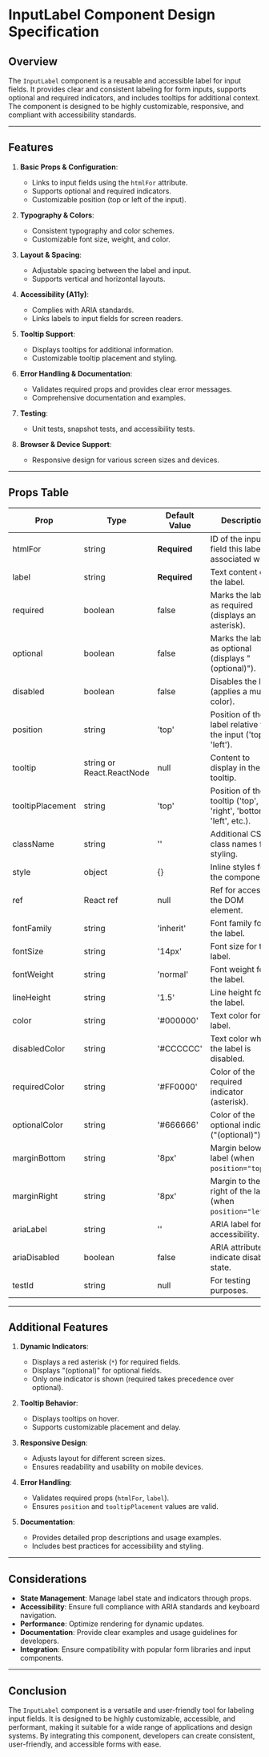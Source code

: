# InputLabel Component Design Specification

## Overview

The `InputLabel` component is a reusable and accessible label for input fields. It provides clear and consistent labeling for form inputs, supports optional and required indicators, and includes tooltips for additional context. The component is designed to be highly customizable, responsive, and compliant with accessibility standards.

---

## Features

1. **Basic Props & Configuration**:
   - Links to input fields using the `htmlFor` attribute.
   - Supports optional and required indicators.
   - Customizable position (top or left of the input).

2. **Typography & Colors**:
   - Consistent typography and color schemes.
   - Customizable font size, weight, and color.

3. **Layout & Spacing**:
   - Adjustable spacing between the label and input.
   - Supports vertical and horizontal layouts.

4. **Accessibility (A11y)**:
   - Complies with ARIA standards.
   - Links labels to input fields for screen readers.

5. **Tooltip Support**:
   - Displays tooltips for additional information.
   - Customizable tooltip placement and styling.

6. **Error Handling & Documentation**:
   - Validates required props and provides clear error messages.
   - Comprehensive documentation and examples.

7. **Testing**:
   - Unit tests, snapshot tests, and accessibility tests.

8. **Browser & Device Support**:
   - Responsive design for various screen sizes and devices.

---

## Props Table

| Prop                  | Type                  | Default Value | Description                                                                 |
|-----------------------|-----------------------|---------------|-----------------------------------------------------------------------------|
| htmlFor               | string                | **Required**  | ID of the input field this label is associated with.                        |
| label                 | string                | **Required**  | Text content of the label.                                                  |
| required              | boolean               | false         | Marks the label as required (displays an asterisk).                         |
| optional              | boolean               | false         | Marks the label as optional (displays "(optional)").                        |
| disabled              | boolean               | false         | Disables the label (applies a muted color).                                 |
| position              | string                | 'top'         | Position of the label relative to the input ('top', 'left').                |
| tooltip               | string or React.ReactNode | null      | Content to display in the tooltip.                                          |
| tooltipPlacement      | string                | 'top'         | Position of the tooltip ('top', 'right', 'bottom', 'left', etc.).           |
| className             | string                | ''            | Additional CSS class names for styling.                                     |
| style                 | object                | {}            | Inline styles for the component.                                           |
| ref                   | React ref             | null          | Ref for accessing the DOM element.                                          |
| fontFamily            | string                | 'inherit'     | Font family for the label.                                                  |
| fontSize              | string                | '14px'        | Font size for the label.                                                    |
| fontWeight            | string                | 'normal'      | Font weight for the label.                                                  |
| lineHeight            | string                | '1.5'         | Line height for the label.                                                  |
| color                 | string                | '#000000'     | Text color for the label.                                                   |
| disabledColor         | string                | '#CCCCCC'     | Text color when the label is disabled.                                      |
| requiredColor         | string                | '#FF0000'     | Color of the required indicator (asterisk).                                 |
| optionalColor         | string                | '#666666'     | Color of the optional indicator ("(optional)").                             |
| marginBottom          | string                | '8px'         | Margin below the label (when `position="top"`).                             |
| marginRight           | string                | '8px'         | Margin to the right of the label (when `position="left"`).                  |
| ariaLabel             | string                | ''            | ARIA label for accessibility.                                              |
| ariaDisabled          | boolean               | false         | ARIA attribute to indicate disabled state.                                  |
| testId                | string                | null          | For testing purposes.                                                     |

---

## Additional Features

1. **Dynamic Indicators**:
   - Displays a red asterisk (`*`) for required fields.
   - Displays "(optional)" for optional fields.
   - Only one indicator is shown (required takes precedence over optional).

2. **Tooltip Behavior**:
   - Displays tooltips on hover.
   - Supports customizable placement and delay.

3. **Responsive Design**:
   - Adjusts layout for different screen sizes.
   - Ensures readability and usability on mobile devices.

4. **Error Handling**:
   - Validates required props (`htmlFor`, `label`).
   - Ensures `position` and `tooltipPlacement` values are valid.

5. **Documentation**:
   - Provides detailed prop descriptions and usage examples.
   - Includes best practices for accessibility and styling.

---

## Considerations

- **State Management**: Manage label state and indicators through props.
- **Accessibility**: Ensure full compliance with ARIA standards and keyboard navigation.
- **Performance**: Optimize rendering for dynamic updates.
- **Documentation**: Provide clear examples and usage guidelines for developers.
- **Integration**: Ensure compatibility with popular form libraries and input components.

---

## Conclusion

The `InputLabel` component is a versatile and user-friendly tool for labeling input fields. It is designed to be highly customizable, accessible, and performant, making it suitable for a wide range of applications and design systems. By integrating this component, developers can create consistent, user-friendly, and accessible forms with ease.